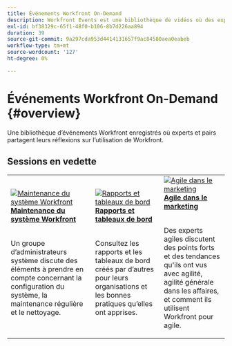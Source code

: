 ```yaml
---
title: Événements Workfront On-Demand
description: Workfront Events est une bibliothèque de vidéos où des experts et des pairs ont partagé leurs réflexions et idées sur l’utilisation de Workfront pour améliorer le travail effectué pour leurs organisations.
exl-id: bf38329c-65f1-48f0-b106-8b7d226aa894
duration: 39
source-git-commit: 9a297cda953d4414131657f9ac84580aea0eabeb
workflow-type: tm+mt
source-wordcount: '127'
ht-degree: 0%

---
```


# Événements Workfront On-Demand {#overview}

Une bibliothèque d’événements Workfront enregistrés où experts et pairs partagent leurs réflexions sur l’utilisation de Workfront.

## Sessions en vedette

<table>
  <tr>
   <td>
      <a href="user-groups/workfront-system-maintenance.md">
      <img alt="Maintenance du système Workfront" src="assets/workfront-system-maintenance.png"/>
      </a>
      <div>
         <a href="user-groups/workfront-system-maintenance.md"><strong>Maintenance du système Workfront</strong></a>
<!---         <br/><em>foo</em> -->
      </div>
      <p>
        <br/>
         Un groupe d’administrateurs système discute des éléments à prendre en compte concernant la configuration du système, la maintenance régulière et le nettoyage.
      </p>
    </td>
   <td>
      <a href="user-groups/reporting-and-dashboards.md">
      <img alt="Rapports et tableaux de bord" src="assets/reporting-and-dashboards.png"/>
      </a>
      <div>
         <a href="user-groups/reporting-and-dashboards.md"><strong>Rapports et tableaux de bord</strong></a>
<!---         <br/><em>foo</em> -->
      </div>
      <p>
        <br/>
         Consultez les rapports et les tableaux de bord créés par d’autres pour leurs organisations et les bonnes pratiques qu’elles ont apprises.
      </p>
    </td>
   <td>
      <a href="user-groups/agile-in-marketing.md">
      <img alt="Agile dans le marketing" src="assets/agile-in-marketing.png"/>
      </a>
      <div>
         <a href="user-groups/agile-in-marketing.md"><strong>Agile dans le marketing</strong></a>
<!---         <br/><em>foo</em> -->
      </div>
      <p>
        <br/>
         Des experts agiles discutent des points forts et des tendances qu'ils ont vus avec agilité, agilité générale dans les affaires, et comment ils utilisent Workfront pour agile.
      </p>
    </td>
  </tr>
</table>
